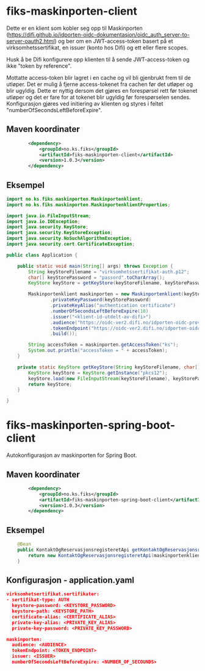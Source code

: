 # fiks-maskinporten-client
Dette er en klient som kobler seg opp til Maskinporten (https://difi.github.io/idporten-oidc-dokumentasjon/oidc_auth_server-to-server-oauth2.html) og ber om en JWT-access-token basert på et virksomhetssertifikat, en issuer (konto hos Difi) og ett eller flere scopes.

Husk å be Difi konfigurere opp klienten til å sende JWT-access-token og ikke "token by reference".

Mottatte access-token blir lagret i en cache og vil bli gjenbrukt frem til de utløper. Det er mulig å fjerne access-tokenet fra cachen før det utløper og blir ugyldig. 
Dette er nyttig dersom det gjøres en forespørsel rett før tokenet utløper og det er fare for at tokenet blir ugyldig før forespørselen sendes. 
Konfigurasjon gjøres ved initiering av klienten og styres i feltet "numberOfSecondsLeftBeforeExpire".

## Maven koordinater
```xml
        <dependency>
            <groupId>no.ks.fiks</groupId>
            <artifactId>fiks-maskinporten-client</artifactId>
            <version>1.0.3</version>
        </dependency>
```

## Eksempel
```java
import no.ks.fiks.maskinporten.Maskinportenklient;
import no.ks.fiks.maskinporten.MaskinportenklientProperties;

import java.io.FileInputStream;
import java.io.IOException;
import java.security.KeyStore;
import java.security.KeyStoreException;
import java.security.NoSuchAlgorithmException;
import java.security.cert.CertificateException;

public class Application {

    public static void main(String[] args) throws Exception {
        String keyStoreFilename = "virksomhetssertifikat-auth.p12";
        char[] keyStorePassword = "passord".toCharArray();
        KeyStore keyStore = getKeyStore(keyStoreFilename, keyStorePassword);

        Maskinportenklient maskinporten = new Maskinportenklient(keyStore, MaskinportenklientProperties.builder()
                .privateKeyPassword(keyStorePassword)
                .privateKeyAlias("authentication certificate")
                .numberOfSecondsLeftBeforeExpire(10)
                .issuer("<klient-id-utdelt-av-difi>")
                .audience("https://oidc-ver2.difi.no/idporten-oidc-provider/")
                .tokenEndpoint("https://oidc-ver2.difi.no/idporten-oidc-provider/token")
                .build());

        String accessToken = maskinporten.getAccessToken("ks");
        System.out.println("accessToken = " + accessToken);
    }

    private static KeyStore getKeyStore(String keyStoreFilename, char[] keyStorePassword) throws KeyStoreException, IOException, CertificateException, NoSuchAlgorithmException {
        KeyStore keyStore = KeyStore.getInstance("pkcs12");
        keyStore.load(new FileInputStream(keyStoreFilename), keyStorePassword);
        return keyStore;
    }

}
```
# fiks-maskinporten-spring-boot-client
Autokonfigurasjon av maskinporten for Spring Boot.

## Maven koordinater
```xml
        <dependency>
            <groupId>no.ks.fiks</groupId>
            <artifactId>fiks-maskinporten-spring-boot-client</artifactId>
            <version>1.0.3</version>
        </dependency>
```
## Eksempel
```java
    @Bean
    public KontaktOgReservasjonsregisteretApi getKontaktOgReservasjonsregisteretApi(Maskinportenklient maskinportenklient) {
        return new KontaktOgReservasjonsregisteretApi(maskinportenklient);
    }
```

## Konfigurasjon - application.yaml
```json
virksomhetsertifikat.sertifikater:
- sertifikat-type: AUTH
  keystore-password: <KEYSTORE_PASSWORD>
  keystore-path: <KEYSTORE_PATH>
  certificate-alias: <CERTIFICATE_ALIAS>
  private-key-alias: <PRIVATE_KEY_ALIAS>
  private-key-password: <PRIVATE_KEY_PASSWORD>

maskinporten:
  audience: <AUDIENCE>
  tokenEndpoint: <TOKEN_ENDPOINT>
  issuer: <ISSUER>
  numberOfSecondsLeftBeforeExpire: <NUMBER_OF_SECOUNDS>
```

